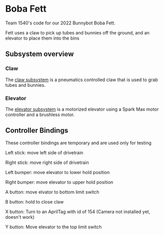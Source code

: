 # Boba Fett

Team 1540's code for our 2022 Bunnybot Boba Fett.

Fett uses a claw to pick up tubes and bunnies off the ground, and an elevator to place them into the bins

## Subsystem overview

### Claw

The [claw subsystem](src/main/java/org/team1540/bobafett/commands/claw/Claw.java) is a pneumatics controlled claw that 
is used to grab tubes and bunnies.

### Elevator

The [elevator subsystem](src/main/java/org/team1540/bobafett/commands/elevator/Elevator.java) is a motorized elevator 
using a Spark Max motor controller and a brushless motor.

## Controller Bindings

These controller bindings are temporary and are used only for testing

Left stick: move left side of drivetrain

Right stick: move right side of drivetrain

Left bumper: move elevator to lower hold position

Right bumper: move elevator to upper hold position

A button: move elvator to bottom limit switch

B button: hold to close claw

X button: Turn to an AprilTag with id of 154 (Camera not installed yet, doesn't work)

Y button: Move elevator to the top limit switch
